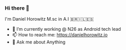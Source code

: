 ### Hi there 👋

I'm Daniel Horowitz M.sc in A.I 
🇧🇷🇮🇱🇪🇸

- 🏦 I’m currently working @ N26 as Android tech lead
- 📫 How to reach me: https://danielhorowitz.io
- 💬 Ask me about Anything
